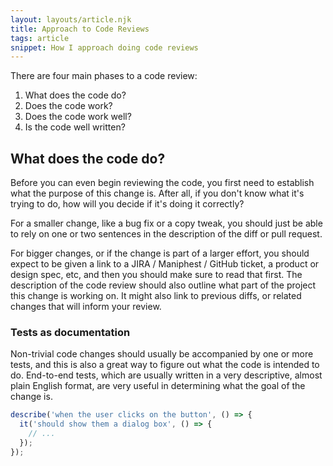 ```yaml
---
layout: layouts/article.njk
title: Approach to Code Reviews
tags: article
snippet: How I approach doing code reviews
---
```


There are four main phases to a code review:

1. What does the code do?
2. Does the code work?
3. Does the code work well?
4. Is the code well written?

## What does the code do?

Before you can even begin reviewing the code, you first need to establish what the purpose of this change is. After all, if you don't know what it's trying to do, how will you decide if it's doing it correctly?

For a smaller change, like a bug fix or a copy tweak, you should just be able to rely on one or two sentences in the description of the diff or pull request.

For bigger changes, or if the change is part of a larger effort, you should expect to be given a link to a JIRA / Maniphest / GitHub ticket, a product or design spec, etc, and then you should make sure to read that first. The description of the code review should also outline what part of the project this change is working on. It might also link to previous diffs, or related changes that will inform your review.

### Tests as documentation

Non-trivial code changes should usually be accompanied by one or more tests, and this is also a great way to figure out what the code is intended to do. End-to-end tests, which are usually written in a very descriptive, almost plain English format, are very useful in determining what the goal of the change is.

```js
describe('when the user clicks on the button', () => {
  it('should show them a dialog box', () => {
    // ...
  });
});
```

